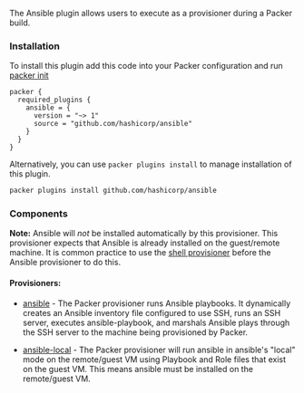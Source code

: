 The Ansible plugin allows users to execute as a provisioner during a Packer build.


### Installation
To install this plugin add this code into your Packer configuration and run [packer init](/packer/docs/commands/init)

```hcl
packer {
  required_plugins {
    ansible = {
      version = "~> 1"
      source = "github.com/hashicorp/ansible"
    }
  }
}
```

Alternatively, you can use `packer plugins install` to manage installation of this plugin.

```sh
packer plugins install github.com/hashicorp/ansible
```

### Components

**Note:** Ansible will _not_ be installed automatically by this provisioner. This provisioner expects that Ansible is already installed on the guest/remote machine.
It is common practice to use the [shell provisioner](/packer/docs/provisioners/shell) before the Ansible provisioner to do this.

#### Provisioners:

- [ansible](/packer/integrations/hashicorp/ansible/latest/components/provisioner/ansible) - The Packer provisioner runs Ansible playbooks. It dynamically creates an Ansible inventory file configured to use SSH, runs an SSH server, executes ansible-playbook, and marshals Ansible plays through the SSH server to the machine being provisioned by Packer.

- [ansible-local](/packer/integrations/hashicorp/ansible/latest/components/provisioner/ansible-local) - The Packer provisioner will run ansible in ansible's "local" mode on the remote/guest VM using Playbook and Role files that exist on the guest VM. This means ansible must be installed on the remote/guest VM.
